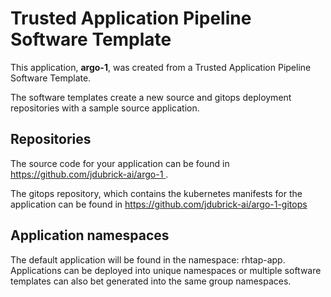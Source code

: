 # Trusted Application Pipeline Software Template

This application, **argo-1**, was created from a Trusted Application Pipeline Software Template.

The software templates create a new source and gitops deployment repositories with a sample source application. 

## Repositories

The source code for your application can be found in [https://github.com/jdubrick-ai/argo-1 ](https://github.com/jdubrick-ai/argo-1 ).
 
The gitops repository, which contains the kubernetes manifests for the application can be found in 
[https://github.com/jdubrick-ai/argo-1-gitops ](https://github.com/jdubrick-ai/argo-1-gitops ) 

## Application namespaces 

The default application will be found in the namespace: rhtap-app. Applications can be deployed into unique namespaces or multiple software templates can also bet generated into the same group namespaces.  